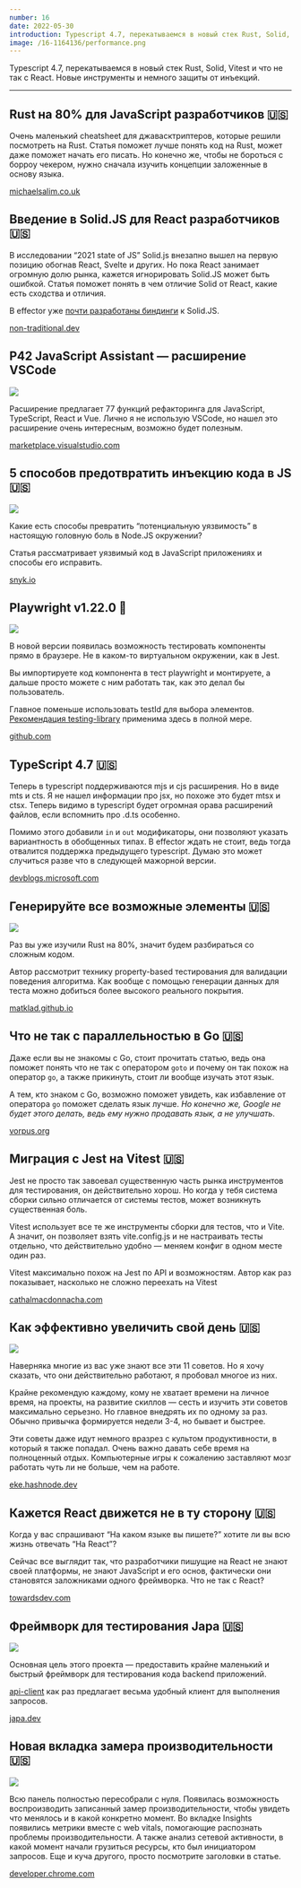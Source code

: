 ```yaml
---
number: 16
date: 2022-05-30
introduction: Typescript 4.7, перекатываемся в новый стек Rust, Solid, Vitest и что не так с React. Новые инструменты и немного защиты от инъекций.
image: /16-1164136/performance.png
---
```


Typescript 4.7, перекатываемся в новый стек Rust, Solid, Vitest и что не так с React. Новые инструменты и немного защиты от инъекций.

<hr />

## Rust на 80% для JavaScript разработчиков 🇺🇸

Очень маленький cheatsheet для джавасктриптеров, которые решили посмотреть на Rust. Статья поможет лучше понять код на Rust, может даже поможет начать его писать. Но конечно же, чтобы не бороться с борроу чекером, нужно сначала изучить концепции заложенные в основу языка.

[michaelsalim.co.uk](https://michaelsalim.co.uk/blog/rust-from-0-to-80-for-js-dev/)

## Введение в Solid.JS для React разработчиков 🇺🇸

В исследовании “2021 state of JS” Solid.js внезапно вышел на первую позицию обогнав React, Svelte и других. Но пока React занимает огромную долю рынка, кажется игнорировать Solid.JS может быть ошибкой. Статья поможет понять в чем отличие Solid от React, какие есть сходства и отличия.

В effector уже [почти разработаны биндинги](https://github.com/effector/effector/pull/685) к Solid.JS.

[non-traditional.dev](https://non-traditional.dev/an-intro-to-solidjs-for-react-developers)

## P42 JavaScript Assistant — расширение VSCode

![](https://p42.ai/image/vscode/vscode-header.gif)

Расширение предлагает 77 функций рефакторинга для JavaScript, TypeScript, React и Vue. Лично я не использую VSCode, но нашел это расширение очень интересным, возможно будет полезным.

[marketplace.visualstudio.com](https://marketplace.visualstudio.com/items?itemName=p42ai.refactor)

## 5 способов предотвратить инъекцию кода в JS 🇺🇸

![](https://snyk.io/wp-content/uploads/blog-prevent-code-injection-dustjs.png)

Какие есть способы превратить “потенциальную уязвимость” в настоящую головную боль в Node.JS окружении?

Статья рассматривает уязвимый код в JavaScript приложениях и способы его исправить.

[snyk.io](https://snyk.io/blog/5-ways-to-prevent-code-injection-in-javascript-and-node-js/)

## Playwright v1.22.0 🐙

![](/16-1164136/playwright.png)

В новой версии появилась возможность тестировать компоненты прямо в браузере. Не в каком-то виртуальном окружении, как в Jest.

Вы импортируете код компонента в тест playwright и монтируете, а дальше просто можете с ним работать так, как это делал бы пользователь.

Главное поменьше использовать testId для выбора элементов. [Рекомендация testing-library](https://testing-library.com/docs/queries/about/#priority) применима здесь в полной мере.

[github.com](https://github.com/microsoft/playwright/releases/tag/v1.22.0)

## TypeScript 4.7 🇺🇸

Теперь в typescript поддерживаются mjs и cjs расширения. Но в виде mts и cts. Я не нашел информации про jsx, но похоже это будет mtsx и ctsx. Теперь видимо в typescript будет огромная орава расширений файлов, если вспомнить про .d.ts особенно.

Помимо этого добавили `in` и `out` модификаторы, они позволяют указать вариантность в обобщенных типах. В effector ждать не стоит, ведь тогда отвалится поддержка предыдущего typescript. Думаю это может случиться разве что в следующей мажорной версии.

[devblogs.microsoft.com](https://devblogs.microsoft.com/typescript/announcing-typescript-4-7/)

## Генерируйте все возможные элементы 🇺🇸

![](/16-1164136/generate.png)

Раз вы уже изучили Rust на 80%, значит будем разбираться со сложным кодом.

Автор рассмотрит технику property-based тестирования для валидации поведения алгоритма. Как вообще с помощью генерации данных для теста можно добиться более высокого реального покрытия.

[matklad.github.io](https://matklad.github.io//2021/11/07/generate-all-the-things.html)

## Что не так с параллельностью в Go 🇺🇸

Даже если вы не знакомы с Go, стоит прочитать статью, ведь она поможет понять что не так с оператором `goto` и почему он так похож на оператор `go`, а также прикинуть, стоит ли вообще изучать этот язык.

А тем, кто знаком с Go, возможно поможет увидеть, как избавление от оператора `go` поможет сделать язык лучше. _Но конечно же, Google не будет этого делать, ведь ему нужно продавать язык, а не улучшать_.

[vorpus.org](https://vorpus.org/blog/notes-on-structured-concurrency-or-go-statement-considered-harmful/)

## Миграция с Jest на Vitest 🇺🇸

Jest не просто так завоевал существенную часть рынка инструментов для тестирования, он действительно хорош. Но когда у тебя система сборки сильно отличается от системы тестов, может возникнуть существенная боль.

Vitest использует все те же инструменты сборки для тестов, что и Vite. А значит, он позволяет взять vite.config.js и не настраивать тесты отдельно, что действительно удобно — меняем конфиг в одном месте один раз.

Vitest максимально похож на Jest по API и возможностям. Автор как раз показывает, насколько не сложно переехать на Vitest

[cathalmacdonnacha.com](https://cathalmacdonnacha.com/migrating-from-jest-to-vitest)

## Как эффективно увеличить свой день 🇺🇸

![](https://media2.giphy.com/media/eD98CvbBn4CcoRfeMe/giphy.gif?cid=ecf05e47klwv78tsl3s6r753kdqibo3rzc4405ztsifn7shs&rid=giphy.gif&ct=g)

Наверняка многие из вас уже знают все эти 11 советов. Но я хочу сказать, что они действительно работают, я пробовал многое из них.

Крайне рекомендую каждому, кому не хватает времени на личное время, на проекты, на развитие скиллов — сесть и изучить эти советов максимально серьезно. Но главное внедрять их по одному за раз. Обычно привычка формируется недели 3-4, но бывает и быстрее.

Эти советы даже идут немного вразрез с культом продуктивности, в который я также попадал. Очень важно давать себе время на полноценный отдых. Компьютерные игры к сожалению заставляют мозг работать чуть ли не больше, чем на работе.

[eke.hashnode.dev](https://eke.hashnode.dev/how-to-effectively-maximize-your-day)

## Кажется React движется не в ту сторону 🇺🇸

Когда у вас спрашивают “На каком языке вы пишете?” хотите ли вы всю жизнь отвечать “На React”?

Сейчас все выглядит так, что разработчики пишущие на React не знают своей платформы, не знают JavaScript и его основ, фактически они становятся заложниками одного фреймворка. Что не так с React?

[towardsdev.com](https://towardsdev.com/react-start-losing-its-way-e765db4d2b07?gi=9667b807b47a)

## Фреймворк для тестирования Japa 🇺🇸

![](/16-1164136/japa.png)

Основная цель этого проекта — предоставить крайне маленький и быстрый фреймворк для тестирования кода backend приложений.

[api-client](https://github.com/japa/api-client) как раз предлагает весьма удобный клиент для выполнения запросов.

[japa.dev](https://japa.dev/docs)

## Новая вкладка замера производительности 🇺🇸

![](/16-1164136/performance.png)

Всю панель полностью пересобрали с нуля. Появилась возможность воспроизводить записанный замер производительности, чтобы увидеть что менялось и в какой конкретно момент. Во вкладке Insights появились метрики вместе с web vitals, помогающие распознать проблемы производительности. А также анализ сетевой активности, в какой момент начали грузиться ресурсы, кто был инициатором запросов. Еще и куча другого, просто посмотрите заголовки в статье.

[developer.chrome.com](https://developer.chrome.com/docs/devtools/performance-insights/)
